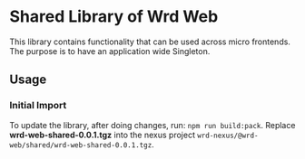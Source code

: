 # Shared Library of Wrd Web

This library contains functionality that can be used across micro frontends.
The purpose is to have an application wide Singleton.

## Usage

### Initial Import
To update the library, after doing changes, run: `npm run build:pack`. Replace **wrd-web-shared-0.0.1.tgz** into the nexus
 project `wrd-nexus/@wrd-web/shared/wrd-web-shared-0.0.1.tgz`.
